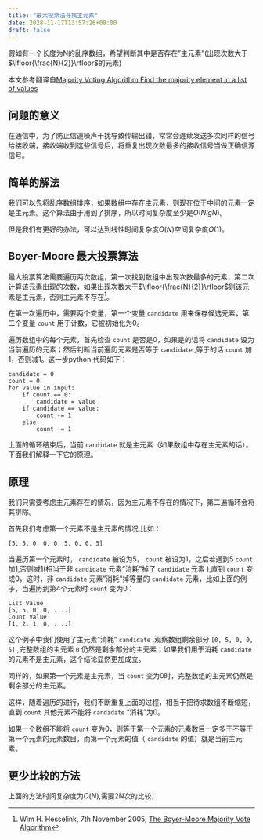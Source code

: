 ```yaml
---
title: "最大投票法寻找主元素"
date: 2028-11-17T13:57:26+08:00
draft: false
---
```


假如有一个长度为N的乱序数组，希望判断其中是否存在”主元素”(出现次数大于$\lfloor{\frac{N}{2}}\rfloor$的元素)

本文参考翻译自[Majority Voting Algorithm Find the majority element in a list of values](https://gregable.com/2013/10/majority-vote-algorithm-find-majority.html)

## 问题的意义

在通信中，为了防止信道噪声干扰导致传输出错，常常会连续发送多次同样的信号给接收端，接收端收到这些信号后，将重复出现次数最多的接收信号当做正确信源信号。

## 简单的解法

我们可以先将乱序数组排序，如果数组中存在主元素，则现在位于中间的元素一定是主元素。这个算法由于用到了排序，所以时间复杂度至少是$O(NlgN)$。

但是我们有更好的办法，可以达到线性时间复杂度$O(N)$空间复杂度$O(1)$。

## Boyer-Moore 最大投票算法

最大投票算法需要遍历两次数组，第一次找到数组中出现次数最多的元素，第二次计算该元素出现的次数，如果出现次数大于$\lfloor{\frac{N}{2}}\rfloor$则该元素是主元素，否则主元素不存在[^ 1]。

在第一次遍历中，需要两个变量，第一个变量 `candidate` 用来保存候选元素，第二个变量 `count` 用于计数，它被初始化为0。

遍历数组中的每个元素，首先检查 `count` 是否是0，如果是的话将 `candidate` 设为当前遍历的元素；然后判断当前遍历元素是否等于 `candidate` ,等于的话 `count` 加1，否则减1。这一步python 代码如下：

```
candidate = 0
count = 0
for value in input:
    if count == 0:
        candidate = value
    if candidate == value:
        count += 1
    else:
        count -= 1
```

上面的循环结束后，当前 `candidate` 就是主元素（如果数组中存在主元素的话）。下面我们解释一下它的原理。

## 原理

我们只需要考虑主元素存在的情况，因为主元素不存在的情况下，第二遍循环会将其排除。

首先我们考虑第一个元素不是主元素的情况,比如：

```
[5, 5, 0, 0, 0, 5, 0, 0, 5]
```

当遍历第一个元素时， `candidate` 被设为5， `count` 被设为1，之后若遇到5 `count` 加1,否则减1(相当于非 `candidate` 元素”消耗”掉了 `candidate` 元素 ),直到 `count` 变成0，这时，非 `candidate` 元素”消耗”掉等量的 `candidate` 元素，比如上面的例子，当遍历到第4个元素时 `count` 变为0：

```
List Value
[5, 5, 0, 0, ....]
Count Value
[1, 2, 1, 0, ....]
```

这个例子中我们使用了主元素”消耗” `candidate` ,观察数组剩余部分 `[0, 5, 0, 0, 5]` ,完整数组的主元素 `0` 仍然是剩余部分的主元素；如果我们用于消耗 `candidate` 的元素不是主元素，这个结论显然更加成立。

同样的，如果第一个元素是主元素，当 `count` 变为0时，完整数组的主元素仍然是剩余部分的主元素。

这样，随着遍历的进行，我们不断重复上面的过程，相当于把待求数组不断缩短，直到 `count` 其他元素不能将 `candidate` “消耗”为0。

如果一个数组不能将 `count` 变为0，则等于第一个元素的元素数目一定多于不等于第一个元素的元素数目，而第一个元素的值（ `candidate` 的值）就是当前主元素。

## 更少比较的方法

上面的方法时间复杂度为$O(N)$,需要2N次的比较，

[^ 1]: Wim H. Hesselink, 7th November 2005, [The Boyer-Moore Majority Vote Algorithm](http://www.cs.rug.nl/~wim/pub/whh348.pdf)
